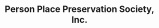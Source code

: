 ---
layout: repo
title: "Person Place Preservation Society, Inc."
id: 4399
permalink: repos/4399/
---